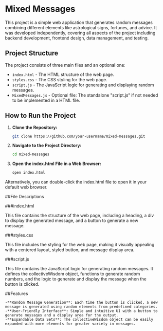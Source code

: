 # Mixed Messages

This project is a simple web application that generates random messages combining different elements like astrological signs, fortunes, and advice. It was developed independently, covering all aspects of the project including backend development, frontend design, data management, and testing.

## Project Structure

The project consists of three main files and an optional one:

- `index.html` - The HTML structure of the web page.
- `styles.css` - The CSS styling for the web page.
- `script.js` - The JavaScript logic for generating and displaying random messages.
- `MixedMessages.js` - Optional file: The standalone "script.js" if not needed to be implemented in a HTML file.

## How to Run the Project

1. **Clone the Repository:**
   ```sh
   git clone https://github.com/your-username/mixed-messages.git

2. **Navigate to the Project Directory:**
   ```sh
   cd mixed-messages

3. **Open the index.html File in a Web Browser:**
   ```sh
   open index.html


Alternatively, you can double-click the index.html file to open it in your default web browser.

##File Descriptions

###index.html

This file contains the structure of the web page, including a heading, a div to display the generated message, and a button to generate a new message.

###styles.css

This file includes the styling for the web page, making it visually appealing with a centered layout, styled button, and message display area.

###script.js

This file contains the JavaScript logic for generating random messages. It defines the collectiveWisdom object, functions to generate random numbers, and the logic to generate and display the message when the button is clicked.

##Features

    -**Random Message Generation**: Each time the button is clicked, a new message is generated using random elements from predefined categories.
    -**User-Friendly Interface**: Simple and intuitive UI with a button to generate messages and a display area for the output.
    -**Expandable Data Sets**: The collectiveWisdom object can be easily expanded with more elements for greater variety in messages.